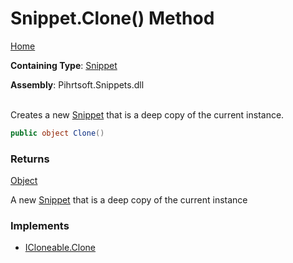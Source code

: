 # Snippet\.Clone\(\) Method

[Home](../../../../README.md)

**Containing Type**: [Snippet](../README.md)

**Assembly**: Pihrtsoft\.Snippets\.dll

\
Creates a new [Snippet](../README.md) that is a deep copy of the current instance\.

```csharp
public object Clone()
```

### Returns

[Object](https://docs.microsoft.com/en-us/dotnet/api/system.object)

A new [Snippet](../README.md) that is a deep copy of the current instance

### Implements

* [ICloneable.Clone](https://docs.microsoft.com/en-us/dotnet/api/system.icloneable.clone)
